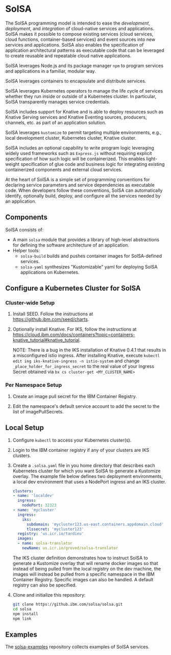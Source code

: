 # SolSA

The SolSA programming model is intended to ease the _development_, _deployment_,
and _integration_ of cloud-native services and applications.
SolSA makes it possible to compose existing services (cloud services, cloud functions,
container-based services) and event sources into new services and
applications. SolSA also enables the specification of application
architectural patterns as executable code that can be leveraged to
create reusable and repeatable cloud native applications.

SolSA leverages Node.js and its package manager `npm` to program services and
applications in a familiar, modular way.

SolSA leverages containers to encapsulate and distribute services.

SolSA leverages Kubernetes operators to manage the life cycle of services
whether they run inside or outside of a Kubernetes cluster. In particular, SolSA
transparently manages service credentials.

SolSA includes support for Knative and is able to deploy resources
such as Knative Serving services and Knative Eventing sources,
producers, channels, etc. as part of an application solution.

SolSA leverages `kustomize` to permit targeting multiple environments, e.g.,
local development cluster, Kubernetes cluster, Knative cluster.

SolSA includes an optional capability to write program logic
leveraging widely used frameworks such as `Express.js` without
requiring explicit specification of how such logic will be
containerized. This enables light-weight specification of glue
code and business logic for integrating existing containerized
components and external cloud services.

At the heart of SolSA is a simple set of programming conventions for
declaring service parameters and service dependencies as executable
code. When developers follow these conventions, SolSA can
automatically identify, optionally build, deploy, and configure all
the services needed by an application.

## Components

SolSA consists of:
- A main `solsa` module that provides a library of high-level
abstractions for defining the software architecture of an
application.
- Helper tools:
  - `solsa-build` builds and pushes container images for SolSA-defined services.
  - `solsa-yaml` synthesizes "Kustomizable" yaml for deploying SolSA
     applications on Kubernetes.

## Configure a Kubernetes Cluster for SolSA

### Cluster-wide Setup

1. Install SEED. Follow the instructions at https://github.ibm.com/seed/charts.

2. Optionally install Knative. For IKS, follow the instructions at
   https://cloud.ibm.com/docs/containers?topic=containers-knative_tutorial#knative_tutorial.

   NOTE: There is a bug in the IKS installation of Knative 0.4.1 that results in a misconfigured istio ingress.
   After installing Knative, execute `kubectl edit ing iks-knative-ingress -n istio-system` and change `_place_holder_for_ingress_secret`
   to the real value of your Ingress Secret obtained via `bx cs cluster-get <MY_CLUSTER_NAME>`

### Per Namespace Setup

1. Create an image pull secret for the IBM Container Registry.

2. Edit the namespace's default service account to add the secret to the list of
   imagePullSecrets.

## Local Setup

1. Configure `kubectl` to access your Kubernetes cluster(s).

2. Login to the IBM container registry if any of your clusters are IKS clusters.

3. Create a `.solsa.yaml` file in you home directory that describes each
   Kubernetes cluster for which you want SolSA to generate a Kustomize overlay.
   The example file below defines two deployment environments, a local dev
   environment that uses a NodePort ingress and an IKS cluster.
   ```yaml
   clusters:
   - name: 'localdev'
     ingress:
       nodePort: 32323
   - name: 'mycluster'
     ingress:
       iks:
         subdomain: 'mycluster123.us-east.containers.appdomain.cloud'
         tlssecret: 'mycluster123'
     registry: 'us.icr.io/tardieu'
     images:
     - name: solsa-translator
       newName: us.icr.io/groved/solsa-translator
   ```
   The IKS cluster definition demonstrates how to instruct SolSA to generate a
   Kustomize overlay that will rename docker images so that instead of being
   pulled from the local registry on the dev machine, the images will instead be
   pulled from a specific namespace in the IBM Container Registry. Specific
   images can also be handled. A default registry can also be specified.

4. Clone and initialize this repository:
   ```sh
   git clone https://github.ibm.com/solsa/solsa.git
   cd solsa
   npm install
   npm link
   ```

## Examples

The [solsa-examples](https://github.ibm.com/solsa/solsa-examples) repository
collects examples of SolSA services.
